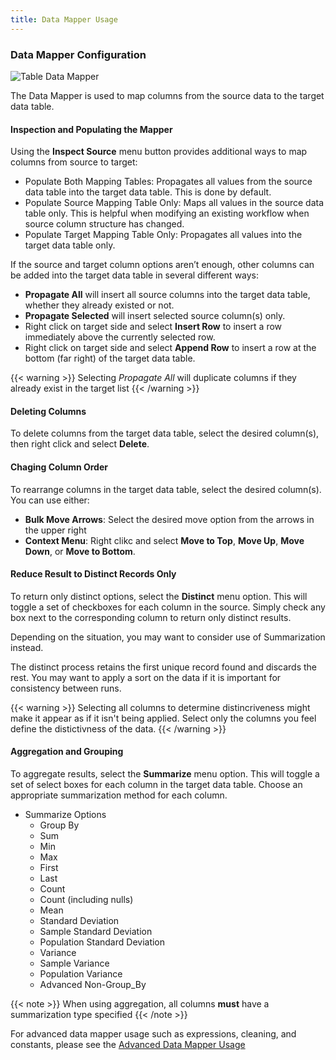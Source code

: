 ```yaml
---
title: Data Mapper Usage
---
```


### Data Mapper Configuration

![Table Data Mapper](/images/table_data_mapper.png)

The Data Mapper is used to map columns from the source data to the target data table.

#### Inspection and Populating the Mapper

Using the **Inspect Source** menu button provides additional ways to map columns from source to target:

* Populate Both Mapping Tables: Propagates all values from the source data table into the target data table. This is done by default.
* Populate Source Mapping Table Only: Maps all values in the source data table only. This is helpful when modifying an existing workflow when source column structure has changed.
* Populate Target Mapping Table Only: Propagates all values into the target data table only.

If the source and target column options aren’t enough, other columns can be added into the target data table in several different ways:

* **Propagate All** will insert all source columns into the target data table, whether they already existed or not.
* **Propagate Selected** will insert selected source column(s) only.
* Right click on target side and select **Insert Row** to insert a row immediately above the currently selected row.
* Right click on target side and select **Append Row** to insert a row at the bottom (far right) of the target data table.

{{< warning >}}
Selecting *Propagate All* will duplicate columns if they already exist in the target list
{{< /warning >}}

#### Deleting Columns

To delete columns from the target data table, select the desired column(s), then right click and select **Delete**.

#### Chaging Column Order

To rearrange columns in the target data table, select the desired column(s).  You can use either:
* **Bulk Move Arrows**: Select the desired move option from the arrows in the upper right
* **Context Menu**: Right clikc and select **Move to Top**, **Move Up**, **Move Down**, or **Move to Bottom**.

#### Reduce Result to Distinct Records Only

To return only distinct options, select the **Distinct** menu option. This will toggle a set of checkboxes for each column in the source. Simply check any box next to the corresponding column to return only distinct results.

Depending on the situation, you may want to consider use of Summarization instead.

The distinct process retains the first unique record found and discards the rest.  You may want to apply a sort on the data if it is important for consistency between runs.

{{< warning >}}
Selecting all columns to determine distincriveness might make it appear as if it isn't being applied.  Select only the columns you feel define the distictivness of the data.
{{< /warning >}}

#### Aggregation and Grouping

To aggregate results, select the **Summarize** menu option. This will toggle a set of select boxes for each column in the target data table. Choose an appropriate summarization method for each column.

- Summarize Options
  - Group By
  - Sum
  - Min
  - Max
  - First
  - Last
  - Count
  - Count (including nulls)
  - Mean
  - Standard Deviation
  - Sample Standard Deviation
  - Population Standard Deviation
  - Variance
  - Sample Variance
  - Population Variance
  - Advanced Non-Group_By


{{< note >}}
When using aggregation, all columns **must** have a summarization type specified
{{< /note >}}

For advanced data mapper usage such as expressions, cleaning, and constants, please see the [Advanced Data Mapper Usage](/docs/workflow-steps/common/advanced-data-mapper-usage)
